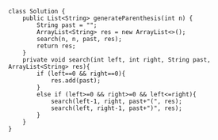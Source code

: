     class Solution {
        public List<String> generateParenthesis(int n) {
            String past = "";
            ArrayList<String> res = new ArrayList<>();
            search(n, n, past, res);
            return res;
        }
        private void search(int left, int right, String past, ArrayList<String> res){
            if (left==0 && right==0){
                res.add(past);
            }
            else if (left>=0 && right>=0 && left<=right){
                search(left-1, right, past+"(", res);
                search(left, right-1, past+")", res);
            }
        }
    }